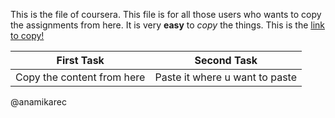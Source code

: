 This is the file of coursera.
This file is for all those users who wants to copy the assignments from here.
It is very **easy** to *copy* the things.
This is the [link to copy!](https://fonts.google.com/)


First Task | Second Task
----------  | -------------
Copy the content from here | Paste it where u want to paste

@anamikarec
